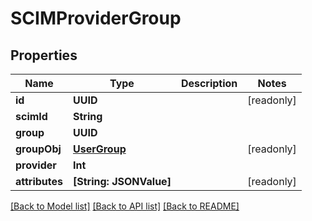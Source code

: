 # SCIMProviderGroup

## Properties
Name | Type | Description | Notes
------------ | ------------- | ------------- | -------------
**id** | **UUID** |  | [readonly] 
**scimId** | **String** |  | 
**group** | **UUID** |  | 
**groupObj** | [**UserGroup**](UserGroup.md) |  | [readonly] 
**provider** | **Int** |  | 
**attributes** | **[String: JSONValue]** |  | [readonly] 

[[Back to Model list]](../README.md#documentation-for-models) [[Back to API list]](../README.md#documentation-for-api-endpoints) [[Back to README]](../README.md)


